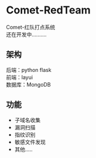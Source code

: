 # Comet-RedTeam
Comet-红队打点系统  
还在开发中..........

## 架构
后端：python flask  
前端：layui  
数据库：MongoDB

## 功能
- 子域名收集  
- 漏洞扫描
- 指纹识别  
- 敏感文件发现  
- 其他.....
